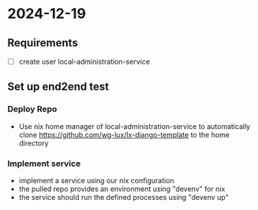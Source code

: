 # 2024-12-19
## Requirements
- [ ] create user local-administration-service

## Set up end2end test
### Deploy Repo
- Use nix home manager of local-administration-service to automatically clone https://github.com/wg-lux/lx-django-template to the home directory

### Implement service
- implement a service using our nix configuration
- the pulled repo provides an environment using "devenv" for nix
- the service should run the defined processes using "devenv up"

